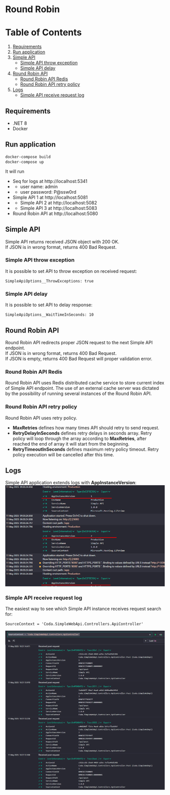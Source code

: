 # Round Robin

# Table of Contents
1. [Requirements](#requirements)
2. [Run application](#run-application)
3. [Simple API](#simple-aPI)
   * [Simple API throw exception](#simple-api-throw-exception)
   * [Simple API delay](#simple-api-delay)
4. [Round Robin API](#round-robin-api)
   * [Round Robin API Redis](#round-robin-api-redis)
   * [Round Robin API retry policy](#round-robin-api-retry-policy)
5. [Logs](#logs)
   * [Simple API receive request log](#simple-api-receive-request-log)

## Requirements

* .NET 8
* Docker

## Run application

```console
docker-compose build
docker-compose up
```

It will run
* Seq for logs at http://localhost:5341
* * user name: admin
* * user password: P@ssw0rd
* Simple API 1 at http://localhost:5081
* * Simple API 2 at http://localhost:5082
* * Simple API 3 at http://localhost:5083
* Round Robin API at http://localhost:5080

## Simple API

Simple API returns received JSON object with 200 OK.<br>
If JSON is in wrong format, returns 400 Bad Request.

### Simple API throw exception

It is possible to set API to throw exception on received request:
```
SimpleApiOptions__ThrowExceptions: true
```

### Simple API delay

It is possible to set API to delay response:
```
SimpleApiOptions__WaitTimeInSeconds: 10
```

## Round Robin API

Round Robin API redirects proper JSON request to the next Simple API endpoint.<br>
If JSON is in wrong format, returns 400 Bad Request.<br>
If JSON is empty, returns 400 Bad Request will proper validation error.<br>

### Round Robin API Redis
Round Robin API uses Redis distributed cache service to store current index of Simple API endpoint. The use of an external cache server was dictated by the possibility of running several instances of the Round Robin API.

### Round Robin API retry policy
Round Robin API uses retry policy. 

* <strong>MaxRetries</strong> defines how many times API should retry to send request.
* <strong>RetryDelayInSeconds</strong> defines retry delays in seconds array. Retry policy will loop through the array according to <strong>MaxRetries</strong>, after reached the end of array it will start from the beginning.
* <strong>RetryTimeoutInSeconds</strong> defines maximum retry policy timeout. Retry policy execution will be cancelled after this time. 


## Logs

Simple API application extends logs with <strong>AppInstanceVersion</strong>:
![App Instance Version!](/readme_resources/images/app-instance-version.png)

### Simple API receive request log

The easiest way to see which Simple API instance receives request search for:
```
SourceContext = 'Coda.SimpleWebApi.Controllers.ApiController'
```
![Simple API receive!](/readme_resources/images/simple-api-receive.png)
